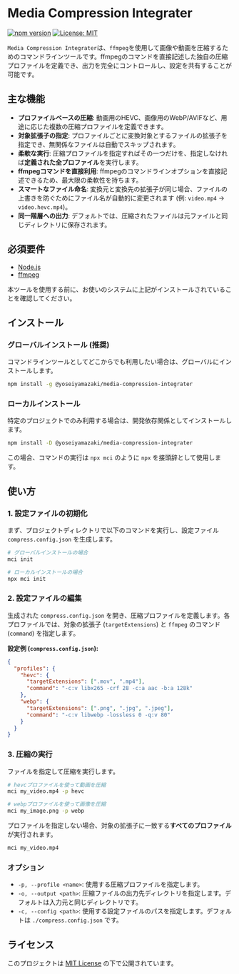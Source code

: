 # Media Compression Integrater

[![npm version](https://img.shields.io/npm/v/@yoseiyamazaki/media-compression-integrater.svg)](https://www.npmjs.com/package/@yoseiyamazaki/media-compression-integrater)
[![License: MIT](https://img.shields.io/badge/License-MIT-yellow.svg)](https://opensource.org/licenses/MIT)

`Media Compression Integrater`は、`ffmpeg`を使用して画像や動画を圧縮するためのコマンドラインツールです。ffmpegのコマンドを直接記述した独自の圧縮プロファイルを定義でき、出力を完全にコントロールし、設定を共有することが可能です。

## 主な機能

-   **プロファイルベースの圧縮**: 動画用のHEVC、画像用のWebP/AVIFなど、用途に応じた複数の圧縮プロファイルを定義できます。
-   **対象拡張子の指定**: プロファイルごとに変換対象とするファイルの拡張子を指定でき、無関係なファイルは自動でスキップされます。
-   **柔軟な実行**: 圧縮プロファイルを指定すればその一つだけを、指定しなければ**定義された全プロファイル**を実行します。
-   **ffmpegコマンドを直接利用**: ffmpegのコマンドラインオプションを直接記述できるため、最大限の柔軟性を持ちます。
-   **スマートなファイル命名**: 変換元と変換先の拡張子が同じ場合、ファイルの上書きを防ぐためにファイル名が自動的に変更されます (例: `video.mp4` -> `video.hevc.mp4`)。
-   **同一階層への出力**: デフォルトでは、圧縮されたファイルは元ファイルと同じディレクトリに保存されます。

## 必須要件

-   [Node.js](https://nodejs.org/ja/)
-   [ffmpeg](https://ffmpeg.org/download.html)

本ツールを使用する前に、お使いのシステムに上記がインストールされていることを確認してください。

## インストール

### グローバルインストール (推奨)

コマンドラインツールとしてどこからでも利用したい場合は、グローバルにインストールします。

```bash
npm install -g @yoseiyamazaki/media-compression-integrater
```

### ローカルインストール

特定のプロジェクトでのみ利用する場合は、開発依存関係としてインストールします。

```bash
npm install -D @yoseiyamazaki/media-compression-integrater
```
この場合、コマンドの実行は `npx mci` のように `npx` を接頭辞として使用します。

## 使い方

### 1. 設定ファイルの初期化

まず、プロジェクトディレクトリで以下のコマンドを実行し、設定ファイル `compress.config.json` を生成します。

```bash
# グローバルインストールの場合
mci init

# ローカルインストールの場合
npx mci init
```

### 2. 設定ファイルの編集

生成された `compress.config.json` を開き、圧縮プロファイルを定義します。各プロファイルでは、対象の拡張子 (`targetExtensions`) と `ffmpeg` のコマンド (`command`) を指定します。

**設定例 (`compress.config.json`):**
```json
{
  "profiles": {
    "hevc": {
      "targetExtensions": [".mov", ".mp4"],
      "command": "-c:v libx265 -crf 28 -c:a aac -b:a 128k"
    },
    "webp": {
      "targetExtensions": [".png", ".jpg", ".jpeg"],
      "command": "-c:v libwebp -lossless 0 -q:v 80"
    }
  }
}
```

### 3. 圧縮の実行

ファイルを指定して圧縮を実行します。

```bash
# hevcプロファイルを使って動画を圧縮
mci my_video.mp4 -p hevc

# webpプロファイルを使って画像を圧縮
mci my_image.png -p webp
```

プロファイルを指定しない場合、対象の拡張子に一致する**すべてのプロファイル**が実行されます。

```bash
mci my_video.mp4
```

### オプション

-   `-p, --profile <name>`: 使用する圧縮プロファイルを指定します。
-   `-o, --output <path>`: 圧縮ファイルの出力先ディレクトリを指定します。デフォルトは入力元と同じディレクトリです。
-   `-c, --config <path>`: 使用する設定ファイルのパスを指定します。デフォルトは `./compress.config.json` です。

<!-- ## 開発者向け情報

### ローカル環境での実行

リポジトリをクローンして、ローカルで実行することも可能です。

```bash
git clone https://github.com/yoseiyamazaki/media-compression-integrater.git
cd media-compression-integrater
npm install
```

`node`コマンドで直接スクリプトを実行します。

```bash
node bin/cli.js init
node bin/cli.js my_video.mp4 -p hevc
```

## アンインストール

### グローバルインストールの場合

```bash
npm uninstall -g @yoseiyamazaki/media-compression-integrater
```

### ローカルインストールの場合

```bash
npm uninstall @yoseiyamazaki/media-compression-integrater
``` -->

## ライセンス

このプロジェクトは [MIT License](https://opensource.org/licenses/MIT) の下で公開されています。
